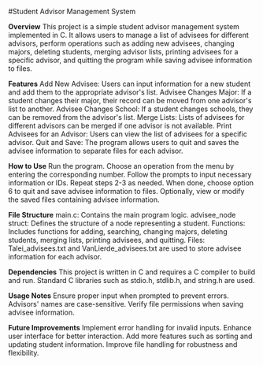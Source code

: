 #Student Advisor Management System

**Overview**
This project is a simple student advisor management system implemented in C. It allows users to manage a list of advisees for different advisors, perform operations such as adding new advisees, changing majors, deleting students, merging advisor lists, printing advisees for a specific advisor, and quitting the program while saving advisee information to files.

**Features**
Add New Advisee: Users can input information for a new student and add them to the appropriate advisor's list.
Advisee Changes Major: If a student changes their major, their record can be moved from one advisor's list to another.
Advisee Changes School: If a student changes schools, they can be removed from the advisor's list.
Merge Lists: Lists of advisees for different advisors can be merged if one advisor is not available.
Print Advisees for an Advisor: Users can view the list of advisees for a specific advisor.
Quit and Save: The program allows users to quit and saves the advisee information to separate files for each advisor.

**How to Use**
Run the program.
Choose an operation from the menu by entering the corresponding number.
Follow the prompts to input necessary information or IDs.
Repeat steps 2-3 as needed.
When done, choose option 6 to quit and save advisee information to files.
Optionally, view or modify the saved files containing advisee information.

**File Structure**
main.c: Contains the main program logic.
advisee_node struct: Defines the structure of a node representing a student.
Functions: Includes functions for adding, searching, changing majors, deleting students, merging lists, printing advisees, and quitting.
Files: Talei_advisees.txt and VanLierde_advisees.txt are used to store advisee information for each advisor.

**Dependencies**
This project is written in C and requires a C compiler to build and run.
Standard C libraries such as stdio.h, stdlib.h, and string.h are used.

**Usage Notes**
Ensure proper input when prompted to prevent errors.
Advisors' names are case-sensitive.
Verify file permissions when saving advisee information.

**Future Improvements**
Implement error handling for invalid inputs.
Enhance user interface for better interaction.
Add more features such as sorting and updating student information.
Improve file handling for robustness and flexibility.
